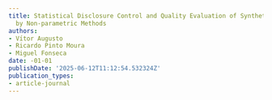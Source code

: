 ```yaml
---
title: Statistical Disclosure Control and Quality Evaluation of Synthetic Data Generated
  by Non-parametric Methods
authors:
- Vı́tor Augusto
- Ricardo Pinto Moura
- Miguel Fonseca
date: -01-01
publishDate: '2025-06-12T11:12:54.532324Z'
publication_types:
- article-journal
---
```

